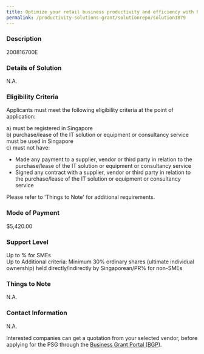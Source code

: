 ```yaml
---
title: Optimize your retail business productivity and efficiency with RetailPlan, our integrated suite of solutions under LFSuite. Stability, Ease of Use, Scalability, Ability to Customize and Open Integration Capability are 5 uniqueness of our system. We offer a cloud-hybrid POS system, with an online central management console (RetailConnect), where we manage procurement, inventory management and sales analysis reports. Other capabilities include sales invoicing, online ordering and finance module.
permalink: /productivity-solutions-grant/solutionrepo/solution1879
---
```


### Description

200816700E

### Details of Solution

N.A.

### Eligibility Criteria

Applicants must meet the following eligibility criteria at the point of application:

a) must be registered in Singapore <br>
b) purchase/lease of the IT solution or equipment or consultancy service must be used in Singapore <br>
c) must not have:
- Made any payment to a supplier, vendor or third party in relation to the purchase/lease of the IT solution or equipment or consultancy service
- Signed any contract with a supplier, vendor or third party in relation to the purchase/lease of the IT solution or equipment or consultancy service

Please refer to 'Things to Note' for additional requirements.

### Mode of Payment
$5,420.00

### Support Level
Up to % for SMEs <br>
Up to Additional criteria: 
Minimum 30% ordinary shares (ultimate individual ownership) held directly/indirectly by Singaporean/PR% for non-SMEs

### Things to Note
N.A.

### Contact Information
N.A.

Interested companies can get a quotation from your selected vendor, before applying for the PSG through the <a target='_blank' rel='noopener' href='https://www.businessgrants.gov.sg/'>Business Grant Portal (BGP)</a>.
